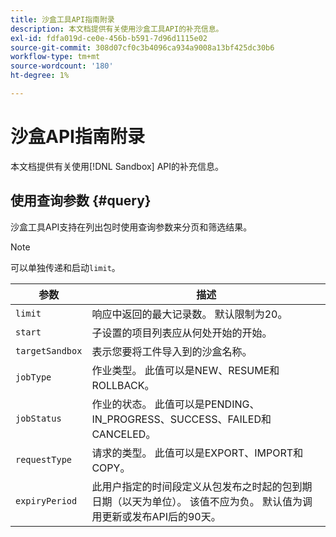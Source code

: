 ```yaml
---
title: 沙盒工具API指南附录
description: 本文档提供有关使用沙盒工具API的补充信息。
exl-id: fdfa019d-ce0e-456b-b591-7d96d1115e02
source-git-commit: 308d07cf0c3b4096ca934a9008a13bf425dc30b6
workflow-type: tm+mt
source-wordcount: '180'
ht-degree: 1%

---
```


# 沙盒API指南附录

本文档提供有关使用[!DNL Sandbox] API的补充信息。

## 使用查询参数 {#query}

沙盒工具API支持在列出包时使用查询参数来分页和筛选结果。

>[!NOTE]
>
>可以单独传递和启动`limit`。

| 参数 | 描述 |
| --- | --- |
| `limit` | 响应中返回的最大记录数。 默认限制为20。 |
| `start` | 子设置的项目列表应从何处开始的开始。 |
| `targetSandbox` | 表示您要将工件导入到的沙盒名称。 |
| `jobType` | 作业类型。 此值可以是NEW、RESUME和ROLLBACK。 |
| `jobStatus` | 作业的状态。 此值可以是PENDING、IN_PROGRESS、SUCCESS、FAILED和CANCELED。 |
| `requestType` | 请求的类型。 此值可以是EXPORT、IMPORT和COPY。 |
| `expiryPeriod ` | 此用户指定的时间段定义从包发布之时起的包到期日期（以天为单位）。 该值不应为负。 默认值为调用更新或发布API后的90天。 |

